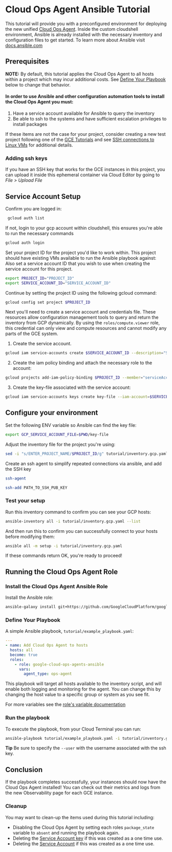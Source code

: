 # Cloud Ops Agent Ansible Tutorial
This tutorial will provide you with a preconfigured environment for deploying the new unified [Cloud Ops Agent](https://github.com/GoogleCloudPlatform/google-cloud-ops-agents-ansible). Inside the custom cloudshell environment, Ansible is already installed with the necessary inventory and configuration files to get started. To learn more about Ansible visit [docs.ansible.com](https://docs.ansible.com)

## Prerequisites

**NOTE:** By default, this tutorial applies the Cloud Ops Agent to all hosts within a project which may incur additional costs. See [Define Your Playbook](#define-your-playbook) below to change that behavior.

#### In order to use Ansible and other configuration automation tools to install the Cloud Ops Agent you must:
1. Have a service account available for Ansible to query the inventory
2. Be able to ssh to the systems and have sufficient escalation privileges to install packages

If these items are not the case for your project, consider creating a new test project following one of the [GCE Tutorials](https://cloud.google.com/compute/docs/tutorials) and see [SSH connections to Linux VMs](https://cloud.google.com/compute/docs/instances/ssh) for additional details.

### Adding ssh keys
If you have an SSH key that works for the GCE instances in this project, you can upload it inside this ephemeral container via Cloud Editor by going to *File > Upload File*

## Service Account Setup 
Confirm you are logged in:
```bash
 gcloud auth list
 ```
If not, login to your gcp account within cloudshell, this ensures you're able to run the necessary commands
```bash
gcloud auth login
```

Set your project ID for the project you'd like to work within.  This project should have existing VMs available to run the Ansible playbook against:
Also set a service account ID that you wish to use when creating the service account for this project.
```bash
export PROJECT_ID="PROJECT_ID"
export SERVICE_ACCOUNT_ID="SERVICE_ACCOUNT_ID"
```

Continue by setting the project ID using the following gcloud command:
```bash
gcloud config set project $PROJECT_ID
```
Next you'll need to create a service account and credentials file. These resources allow configuration management tools to query and return the inventory from GCP dynamically. By using the `roles/compute.viewer` role, this credential can only view and compute resources and cannot modify any parts of the GCE system.
1. Create the service account.
```bash
gcloud iam service-accounts create $SERVICE_ACCOUNT_ID --description="Service account for ansible tutorial" --display-name="ansible-sa"
```
2. Create the iam policy binding and attach the necessary role to the account:
```bash 
gcloud projects add-iam-policy-binding $PROJECT_ID --member="serviceAccount:$SERVICE_ACCOUNT_ID@$PROJECT_ID.iam.gserviceaccount.com" --role="roles/compute.viewer"
```
3. Create the key-file associated with the service account:
```bash
gcloud iam service-accounts keys create key-file --iam-account=$SERVICE_ACCOUNT_ID@$PROJECT_ID.iam.gserviceaccount.com
```

## Configure your environment
Set the following ENV variable so Ansible can find the key file:
```bash
export GCP_SERVICE_ACCOUNT_FILE=$PWD/key-file
```
Adjust the inventory file for the project you're using:
```bash
sed -i "s/ENTER_PROJECT_NAME/$PROJECT_ID/g" tutorial/inventory.gcp.yaml
```

Create an ssh agent to simplify repeated connections via ansible, and add the SSH key
```bash
ssh-agent
```
```bash
ssh-add PATH_TO_SSH_PUB_KEY
```

### Test your setup
Run this inventory command to confirm you can see your GCP hosts:
```bash
ansible-inventory all -i tutorial/inventory.gcp.yaml --list
```
And then run this to confirm you can successfully connect to your hosts before modifying them:
```bash
ansible all -m setup -i tutorial/inventory.gcp.yaml
```

If these commands return OK, you're ready to proceed!

## Running the Cloud Ops Agent Role
### Install the Cloud Ops Agent Ansible Role

Install the Ansible role:
```bash
ansible-galaxy install git+https://github.com/GoogleCloudPlatform/google-cloud-ops-agents-ansible.git
```

### Define Your Playbook

A simple Ansible playbook, `tutorial/example_playbook.yaml`:
```yaml
---
- name: Add Cloud Ops Agent to hosts
  hosts: all
  become: true
  roles:
    - role: google-cloud-ops-agents-ansible
      vars:
        agent_type: ops-agent
```
This playbook will target all hosts available to the inventory script, and will enable both logging and monitoring for the agent. You can change this by changing the host value to a specific group or system as you see fit.

For more variables see the [role's variable documentation](https://github.com/GoogleCloudPlatform/google-cloud-ops-agents-ansible#role-variables)

### Run the playbook

To execute the playbook, from your Cloud Terminal you can run:
```bash
ansible-playbook tutorial/example_playbook.yaml -i tutorial/inventory.gcp.yaml --user SSH_USER
```
**Tip** Be sure to specify the `--user` with the username associated with the ssh key.

## Conclusion

If the playbook completes successfully, your instances should now have the Cloud Ops Agent installed! You can check out their metrics and logs from the new Observability page for each GCE instance. 

### Cleanup

You may want to clean-up the items used during this tutorial including:
* Disabling the Cloud Ops Agent by setting each roles `package_state` variable to `absent` and running the playbook again.
* Deleting the [Service Account key](https://cloud.google.com/iam/docs/creating-managing-service-account-keys#deleting_service_account_keys) if this was created as a one time use.
* Deleting the [Service Account](https://cloud.google.com/iam/docs/creating-managing-service-accounts#deleting) if this was created as a one time use.